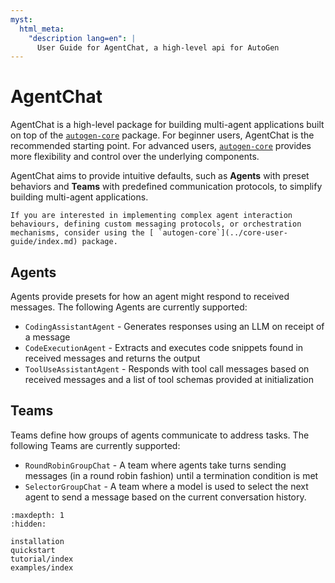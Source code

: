 ```yaml
---
myst:
  html_meta:
    "description lang=en": |
      User Guide for AgentChat, a high-level api for AutoGen
---
```


# AgentChat

AgentChat is a high-level package for building multi-agent applications built on top of the [ `autogen-core`](../core-user-guide/index.md) package. For beginner users, AgentChat is the recommended starting point. For advanced users, [ `autogen-core`](../core-user-guide/index.md) provides more flexibility and control over the underlying components.

AgentChat aims to provide intuitive defaults, such as **Agents** with preset behaviors and **Teams** with predefined communication protocols, to simplify building multi-agent applications.

```{tip}
If you are interested in implementing complex agent interaction behaviours, defining custom messaging protocols, or orchestration mechanisms, consider using the [ `autogen-core`](../core-user-guide/index.md) package.

```

## Agents

Agents provide presets for how an agent might respond to received messages. The following Agents are currently supported:

- `CodingAssistantAgent` - Generates responses using an LLM on receipt of a message
- `CodeExecutionAgent` - Extracts and executes code snippets found in received messages and returns the output
- `ToolUseAssistantAgent` - Responds with tool call messages based on received messages and a list of tool schemas provided at initialization

## Teams

Teams define how groups of agents communicate to address tasks. The following Teams are currently supported:

- `RoundRobinGroupChat` - A team where agents take turns sending messages (in a round robin fashion) until a termination condition is met
- `SelectorGroupChat` - A team where a model is used to select the next agent to send a message based on the current conversation history.

```{toctree}
:maxdepth: 1
:hidden:

installation
quickstart
tutorial/index
examples/index
```
